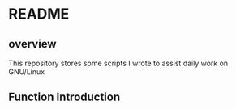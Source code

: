 # README
## overview
This repository stores some scripts I wrote to assist daily work on GNU/Linux

## Function Introduction


